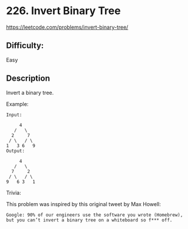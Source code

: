 # 226. Invert Binary Tree

https://leetcode.com/problems/invert-binary-tree/

## Difficulty:

Easy

## Description

Invert a binary tree.

Example:
```
Input:

     4
   /   \
  2     7
 / \   / \
1   3 6   9
Output:

     4
   /   \
  7     2
 / \   / \
9   6 3   1
```

Trivia:

This problem was inspired by this original tweet by Max Howell:
```
Google: 90% of our engineers use the software you wrote (Homebrew), 
but you can’t invert a binary tree on a whiteboard so f*** off.
```
